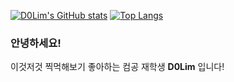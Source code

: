 


<!--  [![Hits](https://hits.seeyoufarm.com/api/count/incr/badge.svg?url=https%3A%2F%2Fgithub.com%2Fimdigo)](https://hits.seeyoufarm.com) -->


[![D0Lim's GitHub stats](https://github-readme-stats.vercel.app/api?username=d0lim&theme=graywhite&show_icons=true&hide=stars)](https://github.com/anuraghazra/github-readme-stats)
[![Top Langs](https://github-readme-stats.vercel.app/api/top-langs/?username=d0lim&layout=compact&hide=c,html,makefile,jupyter%20notebook)](https://github.com/anuraghazra/github-readme-stats)


### 안녕하세요!
이것저것 찍먹해보기 좋아하는 컴공 재학생 **D0Lim** 입니다!  

<!--
**imdigo/imdigo** is a ✨ _special_ ✨ repository because its `README.md` (this file) appears on your GitHub profile.

Here are some ideas to get you started:

- 🔭 I’m currently working on ...
- 🌱 I’m currently learning ...
- 👯 I’m looking to collaborate on ...
- 🤔 I’m looking for help with ...
- 💬 Ask me about ...
- 📫 How to reach me: ...
- 😄 Pronouns: ...
- ⚡ Fun fact: ...
-->
